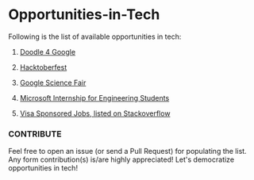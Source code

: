 # Opportunities-in-Tech

Following is the list of available opportunities in tech: 

1. [Doodle 4 Google](https://doodles.google.co.in/d4g)

2. [Hacktoberfest](https://hacktoberfest.digitalocean.com)

3. [Google Science Fair](https://www.googlesciencefair.com)

4. [Microsoft Internship for Engineering Students](https://careers.microsoft.com/us/en/job/475700/Internship-opportunities-for-students-recent-graduates-Software-Engineering)

5. [Visa Sponsored Jobs, listed on Stackoverflow](https://stackoverflow.com/jobs?t=true)

### CONTRIBUTE

Feel free to open an issue (or send a Pull Request) for populating the list. Any form contribution(s) is/are highly appreciated!
Let's democratize opportunities in tech!
